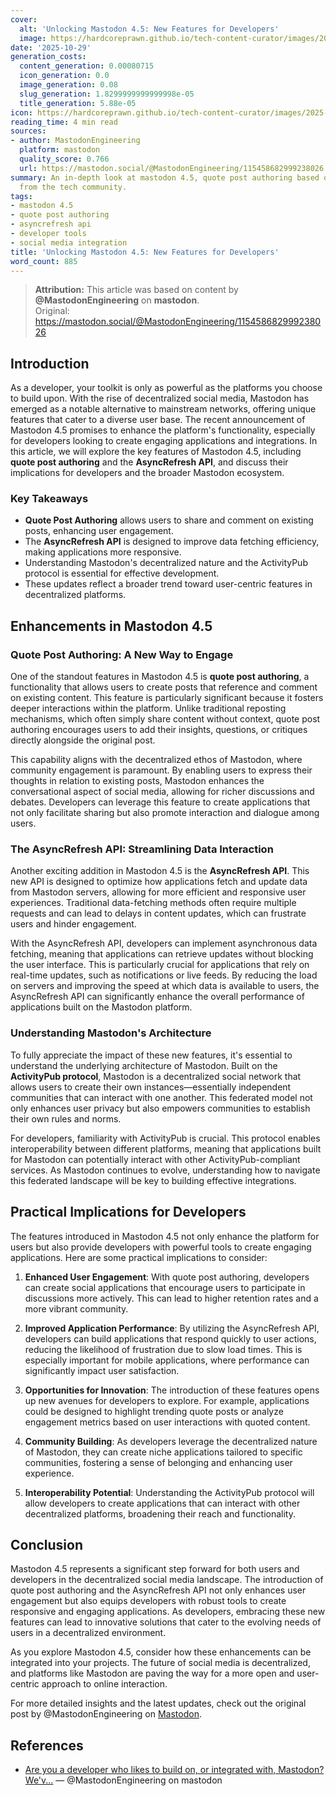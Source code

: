 ```yaml
---
cover:
  alt: 'Unlocking Mastodon 4.5: New Features for Developers'
  image: https://hardcoreprawn.github.io/tech-content-curator/images/2025-10-29-unlocking-mastodon-4-5-features.png
date: '2025-10-29'
generation_costs:
  content_generation: 0.00080715
  icon_generation: 0.0
  image_generation: 0.08
  slug_generation: 1.8299999999999998e-05
  title_generation: 5.88e-05
icon: https://hardcoreprawn.github.io/tech-content-curator/images/2025-10-29-unlocking-mastodon-4-5-features-icon.png
reading_time: 4 min read
sources:
- author: MastodonEngineering
  platform: mastodon
  quality_score: 0.766
  url: https://mastodon.social/@MastodonEngineering/115458682999238026
summary: An in-depth look at mastodon 4.5, quote post authoring based on insights
  from the tech community.
tags:
- mastodon 4.5
- quote post authoring
- asyncrefresh api
- developer tools
- social media integration
title: 'Unlocking Mastodon 4.5: New Features for Developers'
word_count: 885
---
```


> **Attribution:** This article was based on content by **@MastodonEngineering** on **mastodon**.  
> Original: https://mastodon.social/@MastodonEngineering/115458682999238026

## Introduction

As a developer, your toolkit is only as powerful as the platforms you choose to build upon. With the rise of decentralized social media, Mastodon has emerged as a notable alternative to mainstream networks, offering unique features that cater to a diverse user base. The recent announcement of Mastodon 4.5 promises to enhance the platform's functionality, especially for developers looking to create engaging applications and integrations. In this article, we will explore the key features of Mastodon 4.5, including **quote post authoring** and the **AsyncRefresh API**, and discuss their implications for developers and the broader Mastodon ecosystem.

### Key Takeaways
- **Quote Post Authoring** allows users to share and comment on existing posts, enhancing user engagement.
- The **AsyncRefresh API** is designed to improve data fetching efficiency, making applications more responsive.
- Understanding Mastodon's decentralized nature and the ActivityPub protocol is essential for effective development.
- These updates reflect a broader trend toward user-centric features in decentralized platforms.

## Enhancements in Mastodon 4.5

### Quote Post Authoring: A New Way to Engage

One of the standout features in Mastodon 4.5 is **quote post authoring**, a functionality that allows users to create posts that reference and comment on existing content. This feature is particularly significant because it fosters deeper interactions within the platform. Unlike traditional reposting mechanisms, which often simply share content without context, quote post authoring encourages users to add their insights, questions, or critiques directly alongside the original post.

This capability aligns with the decentralized ethos of Mastodon, where community engagement is paramount. By enabling users to express their thoughts in relation to existing posts, Mastodon enhances the conversational aspect of social media, allowing for richer discussions and debates. Developers can leverage this feature to create applications that not only facilitate sharing but also promote interaction and dialogue among users.

### The AsyncRefresh API: Streamlining Data Interaction

Another exciting addition in Mastodon 4.5 is the **AsyncRefresh API**. This new API is designed to optimize how applications fetch and update data from Mastodon servers, allowing for more efficient and responsive user experiences. Traditional data-fetching methods often require multiple requests and can lead to delays in content updates, which can frustrate users and hinder engagement.

With the AsyncRefresh API, developers can implement asynchronous data fetching, meaning that applications can retrieve updates without blocking the user interface. This is particularly crucial for applications that rely on real-time updates, such as notifications or live feeds. By reducing the load on servers and improving the speed at which data is available to users, the AsyncRefresh API can significantly enhance the overall performance of applications built on the Mastodon platform.

### Understanding Mastodon's Architecture

To fully appreciate the impact of these new features, it's essential to understand the underlying architecture of Mastodon. Built on the **ActivityPub protocol**, Mastodon is a decentralized social network that allows users to create their own instances—essentially independent communities that can interact with one another. This federated model not only enhances user privacy but also empowers communities to establish their own rules and norms.

For developers, familiarity with ActivityPub is crucial. This protocol enables interoperability between different platforms, meaning that applications built for Mastodon can potentially interact with other ActivityPub-compliant services. As Mastodon continues to evolve, understanding how to navigate this federated landscape will be key to building effective integrations.

## Practical Implications for Developers

The features introduced in Mastodon 4.5 not only enhance the platform for users but also provide developers with powerful tools to create engaging applications. Here are some practical implications to consider:

1. **Enhanced User Engagement**: With quote post authoring, developers can create social applications that encourage users to participate in discussions more actively. This can lead to higher retention rates and a more vibrant community.

2. **Improved Application Performance**: By utilizing the AsyncRefresh API, developers can build applications that respond quickly to user actions, reducing the likelihood of frustration due to slow load times. This is especially important for mobile applications, where performance can significantly impact user satisfaction.

3. **Opportunities for Innovation**: The introduction of these features opens up new avenues for developers to explore. For example, applications could be designed to highlight trending quote posts or analyze engagement metrics based on user interactions with quoted content.

4. **Community Building**: As developers leverage the decentralized nature of Mastodon, they can create niche applications tailored to specific communities, fostering a sense of belonging and enhancing user experience.

5. **Interoperability Potential**: Understanding the ActivityPub protocol will allow developers to create applications that can interact with other decentralized platforms, broadening their reach and functionality.

## Conclusion

Mastodon 4.5 represents a significant step forward for both users and developers in the decentralized social media landscape. The introduction of quote post authoring and the AsyncRefresh API not only enhances user engagement but also equips developers with robust tools to create responsive and engaging applications. As developers, embracing these new features can lead to innovative solutions that cater to the evolving needs of users in a decentralized environment.

As you explore Mastodon 4.5, consider how these enhancements can be integrated into your projects. The future of social media is decentralized, and platforms like Mastodon are paving the way for a more open and user-centric approach to online interaction.

For more detailed insights and the latest updates, check out the original post by @MastodonEngineering on [Mastodon](https://mastodon.social/@MastodonEngineering/115458682999238026).

## References

- [Are you a developer who likes to build on, or integrated with, Mastodon? We'v...](https://mastodon.social/@MastodonEngineering/115458682999238026) — @MastodonEngineering on mastodon
